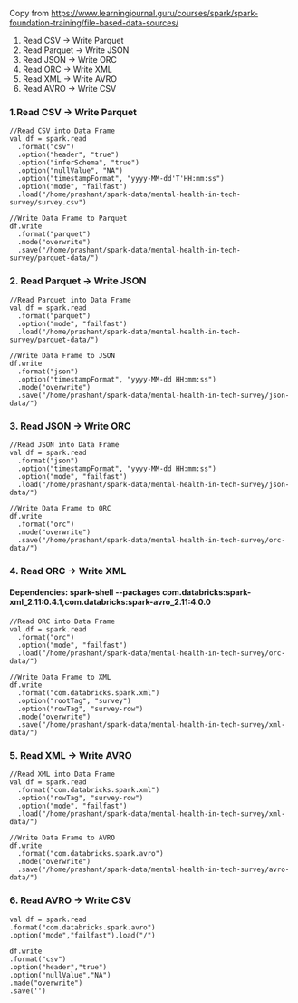 Copy from https://www.learningjournal.guru/courses/spark/spark-foundation-training/file-based-data-sources/
1. Read CSV -> Write Parquet
2. Read Parquet -> Write JSON
3. Read JSON -> Write ORC
4. Read ORC -> Write XML
5. Read XML -> Write AVRO
6. Read AVRO -> Write CSV

### 1.Read CSV -> Write Parquet
```
//Read CSV into Data Frame
val df = spark.read
  .format("csv")
  .option("header", "true")
  .option("inferSchema", "true")
  .option("nullValue", "NA")
  .option("timestampFormat", "yyyy-MM-dd'T'HH:mm:ss")
  .option("mode", "failfast")
  .load("/home/prashant/spark-data/mental-health-in-tech-survey/survey.csv")

//Write Data Frame to Parquet
df.write
  .format("parquet")
  .mode("overwrite")
  .save("/home/prashant/spark-data/mental-health-in-tech-survey/parquet-data/")
```
### 2. Read Parquet -> Write JSON
```
//Read Parquet into Data Frame
val df = spark.read
  .format("parquet")
  .option("mode", "failfast")
  .load("/home/prashant/spark-data/mental-health-in-tech-survey/parquet-data/")

//Write Data Frame to JSON
df.write
  .format("json")
  .option("timestampFormat", "yyyy-MM-dd HH:mm:ss")
  .mode("overwrite")
  .save("/home/prashant/spark-data/mental-health-in-tech-survey/json-data/")
```
### 3. Read JSON -> Write ORC
```
//Read JSON into Data Frame
val df = spark.read
  .format("json")
  .option("timestampFormat", "yyyy-MM-dd HH:mm:ss")
  .option("mode", "failfast")
  .load("/home/prashant/spark-data/mental-health-in-tech-survey/json-data/")

//Write Data Frame to ORC
df.write
  .format("orc")
  .mode("overwrite")
  .save("/home/prashant/spark-data/mental-health-in-tech-survey/orc-data/")
```
### 4. Read ORC -> Write XML

#### Dependencies: spark-shell --packages com.databricks:spark-xml_2.11:0.4.1,com.databricks:spark-avro_2.11:4.0.0 

```
//Read ORC into Data Frame
val df = spark.read
  .format("orc")
  .option("mode", "failfast")
  .load("/home/prashant/spark-data/mental-health-in-tech-survey/orc-data/")

//Write Data Frame to XML
df.write
  .format("com.databricks.spark.xml")
  .option("rootTag", "survey")
  .option("rowTag", "survey-row")
  .mode("overwrite")
  .save("/home/prashant/spark-data/mental-health-in-tech-survey/xml-data/")

```
### 5. Read XML -> Write AVRO

```
//Read XML into Data Frame
val df = spark.read
  .format("com.databricks.spark.xml")
  .option("rowTag", "survey-row")
  .option("mode", "failfast")
  .load("/home/prashant/spark-data/mental-health-in-tech-survey/xml-data/")

//Write Data Frame to AVRO
df.write
  .format("com.databricks.spark.avro")
  .mode("overwrite")
  .save("/home/prashant/spark-data/mental-health-in-tech-survey/avro-data/")
```
### 6. Read AVRO -> Write CSV
```
val df = spark.read
.format("com.databricks.spark.avro")
.option("mode","failfast").load("/")

df.write
.format("csv")
.option("header","true")
.option("nullValue","NA")
.made("overwrite")
.save('')

```

